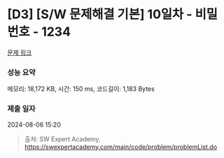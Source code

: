 # [D3] [S/W 문제해결 기본] 10일차 - 비밀번호 - 1234 

[문제 링크](https://swexpertacademy.com/main/code/problem/problemDetail.do?contestProbId=AV14_DEKAJcCFAYD) 

### 성능 요약

메모리: 18,172 KB, 시간: 150 ms, 코드길이: 1,183 Bytes

### 제출 일자

2024-08-06 15:20



> 출처: SW Expert Academy, https://swexpertacademy.com/main/code/problem/problemList.do